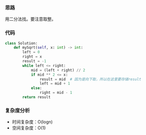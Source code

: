 ### 思路

用二分法找。要注意取整。

### 代码

~~~python
class Solution:
    def mySqrt(self, x: int) -> int:
        left = 0
        right = x
        result = -1
        while left <= right:
            mid = (left + right) // 2
            if mid ** 2 <= x:
                result = mid  # 因为是向下取，所以在这里要存储result
                left = mid + 1
            else:
                right = mid - 1
        return result
~~~

### 复杂度分析

- 时间复杂度：O(logn)
- 空间复杂度：O(1)

